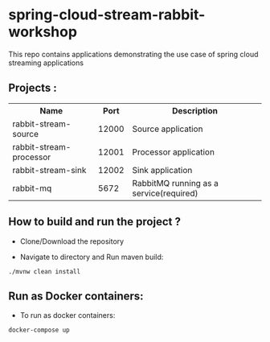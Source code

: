 # spring-cloud-stream-rabbit-workshop

This repo contains applications demonstrating the use case of spring cloud streaming applications 


## Projects : 

<table>
 <tr>
   <th>Name</th>
   <th>Port</th>
   <th>Description</th>
 </tr>
 <tr>
   <td>rabbit-stream-source</td>
   <td>12000</td>
    <td> Source application </td>
 </tr>
 <tr>
   <td>rabbit-stream-processor</td>
   <td>12001</td>
    <td> Processor application </td>
 </tr>
  <tr>
   <td>rabbit-stream-sink</td>
   <td>12002</td>
    <td> Sink application </td>
 </tr>
  <tr>
   <td>rabbit-mq</td>
   <td>5672</td>
    <td> RabbitMQ running as a service(required) </td>
 </tr>



</table>

## How to build and run the project ?

* Clone/Download the repository 

* Navigate to directory and Run maven build: 
```
./mvnw clean install
```

## Run as Docker containers: 

* To run as docker containers: 

```
docker-compose up
```

